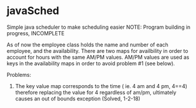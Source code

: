 # javaSched
Simple java scheduler to make scheduling easier 
NOTE: Program building in progress, INCOMPLETE

As of now the employee class holds the name and number of each employee, and the availability.  There are two maps for availbility in order to account for hours with the same AM/PM values.  AM/PM values are used as keys in the availability maps in order to avoid problem #1 (see below). 


Problems: 
1. The key value map corresponds to the time ( ie. 4 am and 4 pm, 4==4) therefore replacing the value for 4 regardless of am/pm, ultimately causes an out of bounds exception (Solved, 1-2-18)
